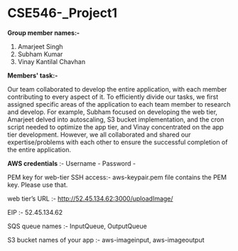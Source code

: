 # CSE546-_Project1

**Group member names:-**
  1. Amarjeet Singh
  2. Subham Kumar
  3. Vinay Kantilal Chavhan

**Members' task:-**

Our team collaborated to develop the entire application, with each member contributing to every aspect of it. To efficiently divide our tasks, we first assigned specific areas of the application to each team member to research and develop. For example, Subham focused on developing the web tier, Amarjeet delved into autoscaling, S3 bucket implementation, and the cron script needed to optimize the app tier, and Vinay concentrated on the app tier development. However, we all collaborated and shared our expertise/problems with each other to ensure the successful completion of the entire application.

**AWS credentials** :- 
 Username - 
 Password - 

PEM key for web-tier SSH access:- aws-keypair.pem file contains the PEM key. Please use that.

web tier’s URL :- http://52.45.134.62:3000/uploadImage/

EIP :-  52.45.134.62

SQS queue names :- InputQueue, OutputQueue

S3 bucket names of your app :- aws-imageinput, aws-imageoutput

